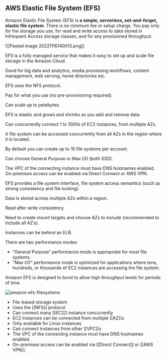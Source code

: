 ## AWS Elastic File System (EFS)

Amazon Elastic File System (EFS) is **a simple, serverless, set-and-forget, elastic file system**. There is no minimum fee or setup charge. You pay only for the storage you use, for read and write access to data stored in Infrequent Access storage classes, and for any provisioned throughput.

![[Pasted image 20221116140013.png]]

EFS is a fully managed service that makes it easy to set up and scale file storage in the Amazon Cloud.

Good for big data and analytics, media processing workflows, content management, web serving, home directories etc.

EFS uses the NFS protocol.

Pay for what you use (no pre-provisioning required).

Can scale up to petabytes.

EFS is elastic and grows and shrinks as you add and remove data.

Can concurrently connect 1 to 1000s of EC2 instances, from multiple AZs.

A file system can be accessed concurrently from all AZs in the region where it is located.

By default you can create up to 10 file systems per account.



Can choose General Purpose or Max I/O (both SSD).


The VPC of the connecting instance must have DNS hostnames enabled.
On-premises access can be enabled via Direct Connect or AWS VPN.

EFS provides a file system interface, file system access semantics (such as strong consistency and file locking).

Data is stored across multiple AZs within a region.

Read after write consistency.

Need to create mount targets and choose AZs to include (recommended to include all AZ’s).

Instances can be behind an ELB.

There are two performance modes:

-   “General Purpose” performance mode is appropriate for most file systems.
-   “Max I/O” performance mode is optimized for applications where tens, hundreds, or thousands of EC2 instances are accessing the file system.

Amazon EFS is designed to burst to allow high throughput levels for periods of time.

![amazon-efs-filesystems](https://digitalcloud.training/wp-content/uploads/2022/02/amazon-efs-filesystems.png)
*   File-based storage system 
*   Uses the [[NFS]] protocol  
*   Can connect many [[EC2]] instance concurrently  
*   EC2 instances can be connected from multiple [[AZ]]s
*   Only available for Linux instances
*   Can connect instances from other [[VPC]]s
*   The VPC of the connecting instance must have DNS hostnames enabled.
*   On-premises access can be enabled via [[Direct Connect]] or [[AWS VPN]].